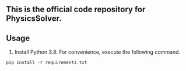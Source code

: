 ## This is the official code repository for PhysicsSolver.

## Usage

1. Install Python 3.8. For convenience, execute the following command.

```
pip install -r requirements.txt
